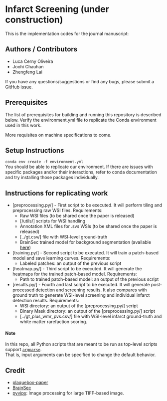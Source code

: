 # Infarct Screening (under construction)
This is the implementation codes for the journal manuscript: 


## Authors / Contributors
* Luca Cerny Oliveira
* Joohi Chauhan
* Zhengfeng Lai

If you have any questions/suggestions or find any bugs,
please submit a GitHub issue.

## Prerequisites
The list of prerequisites for building and running this repository is described
below. Verify the environment.yml file to replicate the Conda environment used in this work.

More requisites on machine specifications to come.

## Setup Instructions
`conda env create -f environment.yml`  
You should be able to replicate our environment. If there are issues with specific packages and/or their interactions, refer to conda documentation and try installing those packages individually.

## Instructions for replicating work
* [preprocessing.py/] - First script to be executed. It will perform tiling and preprocessing raw WSI files. Requirements:
  * Raw WSI files (to be shared once the paper is released)
  * [/utils/] scripts for WSI handling
  * Annotation XML files for .svs WSIs (to be shared once the paper is released)
  * [../gt.csv/] file with WSI-level ground-truth
  * BrainSec trained model for background segmentation (available [here](https://drive.google.com/file/d/1LfK_xfBdqoptYRFPx6qVMXPhfEO3HpBI/view?usp=sharing))
* [training.py/] - Second script to be executed. It will train a patch-based model and save learning curves. Requirements:
  * Labeled patches: an output of the previous script
* [heatmap.py/] - Third script to be executed. It will generate the heatmaps for the trained patch-based model. Requirements:
  * Path to trained patch-based model: an output of the previous script
* [results.py/] - Fourth and last script to be executed. It will generate post-processed detection and screening results. It also compares with ground truth to generate WSI-level screening and individual infarct detection results. Requirements:
  * WSI directory: an output of the [preprocessing.py/] script
  * Binary Mask directory: an output of the [preprocessing.py/] script
  * [../gt_plus_wmr_pvs.csv/] file with WSI-level infarct ground-truth and white matter rarefaction scoring.


#### Note
In this repo, all Python scripts that are meant to be run as top-level scripts
support [`argparse`](https://docs.python.org/3/library/argparse.html).  
That is, input arguments can be specified to change the default behavior.

## Credit
* [plaquebox-paper](https://github.com/keiserlab/plaquebox-paper)
* [BrainSec](https://github.com/ucdrubinet/BrainSec/tree/master)
* [pyvips](https://libvips.github.io/pyvips/): Image processing for large
TIFF-based image.
